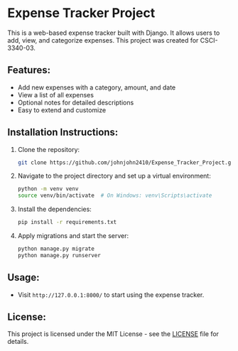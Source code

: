 # Expense Tracker Project

This is a web-based expense tracker built with Django. It allows users to add, view, and categorize expenses. This project was created for CSCI-3340-03.

## Features:
- Add new expenses with a category, amount, and date
- View a list of all expenses
- Optional notes for detailed descriptions
- Easy to extend and customize

## Installation Instructions:
1. Clone the repository:
    ```bash
    git clone https://github.com/johnjohn2410/Expense_Tracker_Project.git
    ```
2. Navigate to the project directory and set up a virtual environment:
    ```bash
    python -m venv venv
    source venv/bin/activate  # On Windows: venv\Scripts\activate
    ```
3. Install the dependencies:
    ```bash
    pip install -r requirements.txt
    ```
4. Apply migrations and start the server:
    ```bash
    python manage.py migrate
    python manage.py runserver
    ```

## Usage:
- Visit `http://127.0.0.1:8000/` to start using the expense tracker.

## License:
This project is licensed under the MIT License - see the [LICENSE](LICENSE) file for details.
